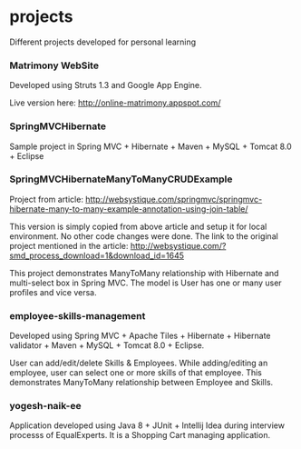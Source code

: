 # projects
Different projects developed for personal learning

### Matrimony WebSite
Developed using Struts 1.3 and Google App Engine.

Live version here: http://online-matrimony.appspot.com/

### SpringMVCHibernate
Sample project in Spring MVC + Hibernate + Maven + MySQL + Tomcat 8.0 + Eclipse

### SpringMVCHibernateManyToManyCRUDExample
Project from article:
http://websystique.com/springmvc/springmvc-hibernate-many-to-many-example-annotation-using-join-table/

This version is simply copied from above article and setup it for local environment. No other code changes were done.
The link to the original project mentioned in the article: http://websystique.com/?smd_process_download=1&download_id=1645

This project demonstrates ManyToMany relationship with Hibernate and multi-select box in Spring MVC.
The model is User has one or many user profiles and vice versa.

### employee-skills-management
Developed using Spring MVC + Apache Tiles + Hibernate + Hibernate validator + Maven + MySQL + Tomcat 8.0 + Eclipse.

User can add/edit/delete Skills & Employees. 
While adding/editing an employee, user can select one or more skills of that employee.
This demonstrates ManyToMany relationship between Employee and Skills.

### yogesh-naik-ee
Application developed using Java 8 + JUnit + Intellij Idea during interview processs of EqualExperts.
It is a Shopping Cart managing application.
